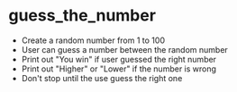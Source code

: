 # guess_the_number
- Create a random number from 1 to 100
- User can guess a number between the random number
- Print out "You win" if user guessed the right number
- Print out "Higher" or "Lower" if the number is wrong
- Don't stop until the use guess the right one